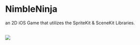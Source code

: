 # NimbleNinja
an 2D iOS Game that utilizes the SpriteKit &amp; SceneKit Libraries.



<br/>
<a href="https://i.imgflip.com/24bq3o.gif"><img src="https://i.imgflip.com/24bq3o.gif"/></a>

